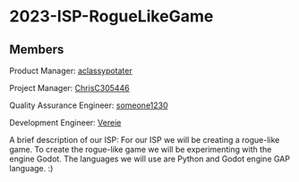 # 2023-ISP-RogueLikeGame

## Members

Product Manager: [aclassypotater](https://www.codermerlin.com/users/evan-bowerman/Digital%20Portfolio/index.html)

Project Manager: [ChrisC305446](https://www.codermerlin.com/users/christopher-carter/Digital%20Portfolio/index.html)

Quality Assurance Engineer: [someone1230](https://codermerlin.com/users/andrew-liu/Digital%20Portfolio/index.html)

Development Engineer: [Vereie](https://www.codermerlin.com/users/robert-brugger/Digital%20Portfolio/index.html)

A brief description of our ISP:
For our ISP we will be creating a rogue-like game. To create the rogue-like game we will be experimenting with the engine Godot. The languages we will use are Python and Godot engine GAP language. 
:)
